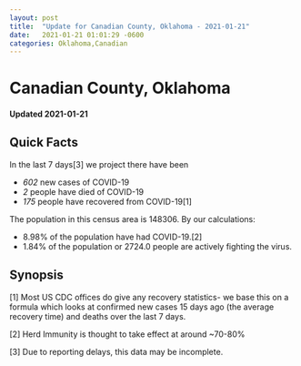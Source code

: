 ```yaml
---
layout: post
title:  "Update for Canadian County, Oklahoma - 2021-01-21"
date:   2021-01-21 01:01:29 -0600
categories: Oklahoma,Canadian
---
```


# Canadian County, Oklahoma
#### Updated 2021-01-21

## Quick Facts

In the last 7 days[3] we project there have been
- *602* new cases of COVID-19
- *2* people have died of COVID-19
- *175* people have recovered from COVID-19[1]

The population in this census area is 148306. By our calculations:
- 8.98% of the population have had COVID-19.[2]
- 1.84% of the population or 2724.0 people are actively fighting the virus.

## Synopsis




[1] Most US CDC offices do give any recovery statistics- we base this on a formula which looks at confirmed new cases
15 days ago (the average recovery time) and deaths over the last 7 days.

[2] Herd Immunity is thought to take effect at around ~70-80%

[3] Due to reporting delays, this data may be incomplete.
 
    